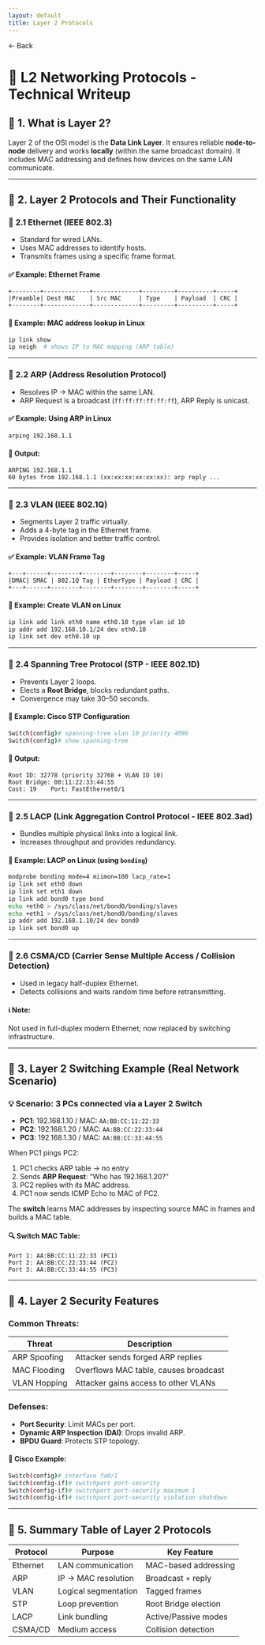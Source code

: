 ```yaml
---
layout: default 
title: Layer 2 Protocols
---
```


<a href="https://anish7600.github.io/technical-writeups" style="text-decoration: none;">← Back</a>


# 🔧 **L2 Networking Protocols - Technical Writeup**

## 📘 **1. What is Layer 2?**

Layer 2 of the OSI model is the **Data Link Layer**. It ensures reliable **node-to-node** delivery and works **locally** (within the same broadcast domain). It includes MAC addressing and defines how devices on the same LAN communicate.

---

## 📂 **2. Layer 2 Protocols and Their Functionality**

### 🔸 **2.1 Ethernet (IEEE 802.3)**

* Standard for wired LANs.
* Uses MAC addresses to identify hosts.
* Transmits frames using a specific frame format.

#### ✅ Example: Ethernet Frame

```
+--------+-------------+-------------+---------+----------+-----+
|Preamble| Dest MAC    | Src MAC     | Type    | Payload  | CRC |
+--------+-------------+-------------+---------+----------+-----+
```

#### 🔧 Example: MAC address lookup in Linux

```bash
ip link show
ip neigh  # shows IP to MAC mapping (ARP table)
```

---

### 🔸 **2.2 ARP (Address Resolution Protocol)**

* Resolves IP → MAC within the same LAN.
* ARP Request is a broadcast (`ff:ff:ff:ff:ff:ff`), ARP Reply is unicast.

#### ✅ Example: Using ARP in Linux

```bash
arping 192.168.1.1
```

#### 🧪 Output:

```
ARPING 192.168.1.1
60 bytes from 192.168.1.1 (xx:xx:xx:xx:xx:xx): arp reply ...
```

---

### 🔸 **2.3 VLAN (IEEE 802.1Q)**

* Segments Layer 2 traffic virtually.
* Adds a 4-byte tag in the Ethernet frame.
* Provides isolation and better traffic control.

#### ✅ Example: VLAN Frame Tag

```
+---+------+--------+--------+--------+--------+-----+
|DMAC| SMAC | 802.1Q Tag | EtherType | Payload | CRC |
+---+------+--------+--------+--------+--------+-----+
```

#### 🔧 Example: Create VLAN on Linux

```bash
ip link add link eth0 name eth0.10 type vlan id 10
ip addr add 192.168.10.1/24 dev eth0.10
ip link set dev eth0.10 up
```

---

### 🔸 **2.4 Spanning Tree Protocol (STP - IEEE 802.1D)**

* Prevents Layer 2 loops.
* Elects a **Root Bridge**, blocks redundant paths.
* Convergence may take 30–50 seconds.

#### 🔧 Example: Cisco STP Configuration

```bash
Switch(config)# spanning-tree vlan 10 priority 4096
Switch(config)# show spanning-tree
```

#### 🧪 Output:

```
Root ID: 32778 (priority 32768 + VLAN ID 10)
Root Bridge: 00:11:22:33:44:55
Cost: 19    Port: FastEthernet0/1
```

---

### 🔸 **2.5 LACP (Link Aggregation Control Protocol - IEEE 802.3ad)**

* Bundles multiple physical links into a logical link.
* Increases throughput and provides redundancy.

#### 🔧 Example: LACP on Linux (using `bonding`)

```bash
modprobe bonding mode=4 miimon=100 lacp_rate=1
ip link set eth0 down
ip link set eth1 down
ip link add bond0 type bond
echo +eth0 > /sys/class/net/bond0/bonding/slaves
echo +eth1 > /sys/class/net/bond0/bonding/slaves
ip addr add 192.168.1.10/24 dev bond0
ip link set bond0 up
```

---

### 🔸 **2.6 CSMA/CD (Carrier Sense Multiple Access / Collision Detection)**

* Used in legacy half-duplex Ethernet.
* Detects collisions and waits random time before retransmitting.

#### ℹ️ Note:

Not used in full-duplex modern Ethernet; now replaced by switching infrastructure.

---

## 📌 **3. Layer 2 Switching Example (Real Network Scenario)**

### 💡 Scenario: 3 PCs connected via a Layer 2 Switch

* **PC1**: 192.168.1.10 / MAC: `AA:BB:CC:11:22:33`
* **PC2**: 192.168.1.20 / MAC: `AA:BB:CC:22:33:44`
* **PC3**: 192.168.1.30 / MAC: `AA:BB:CC:33:44:55`

When PC1 pings PC2:

1. PC1 checks ARP table → no entry
2. Sends **ARP Request**: “Who has 192.168.1.20?”
3. PC2 replies with its MAC address.
4. PC1 now sends ICMP Echo to MAC of PC2.

The **switch** learns MAC addresses by inspecting source MAC in frames and builds a MAC table.

#### 🔍 Switch MAC Table:

```
Port 1: AA:BB:CC:11:22:33 (PC1)
Port 2: AA:BB:CC:22:33:44 (PC2)
Port 3: AA:BB:CC:33:44:55 (PC3)
```

---

## 🔐 **4. Layer 2 Security Features**

### Common Threats:

| Threat       | Description                           |
| ------------ | ------------------------------------- |
| ARP Spoofing | Attacker sends forged ARP replies     |
| MAC Flooding | Overflows MAC table, causes broadcast |
| VLAN Hopping | Attacker gains access to other VLANs  |

### Defenses:

* **Port Security**: Limit MACs per port.
* **Dynamic ARP Inspection (DAI)**: Drops invalid ARP.
* **BPDU Guard**: Protects STP topology.

#### 🔧 Cisco Example:

```bash
Switch(config)# interface fa0/1
Switch(config-if)# switchport port-security
Switch(config-if)# switchport port-security maximum 1
Switch(config-if)# switchport port-security violation shutdown
```

---

## 🧠 **5. Summary Table of Layer 2 Protocols**

| Protocol | Purpose              | Key Feature          |
| -------- | -------------------- | -------------------- |
| Ethernet | LAN communication    | MAC-based addressing |
| ARP      | IP → MAC resolution  | Broadcast + reply    |
| VLAN     | Logical segmentation | Tagged frames        |
| STP      | Loop prevention      | Root Bridge election |
| LACP     | Link bundling        | Active/Passive modes |
| CSMA/CD  | Medium access        | Collision detection  |

